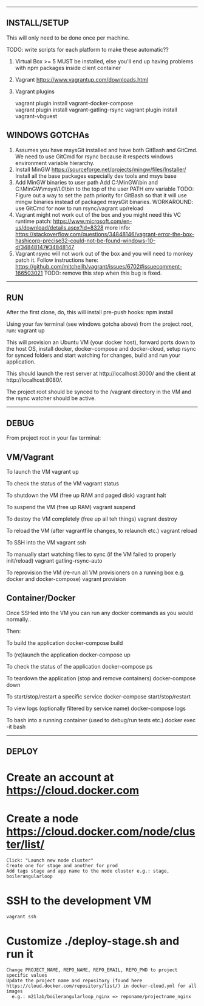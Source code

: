 -----------------------------------
INSTALL/SETUP
-----------------------------------

This will only need to be done once per machine.

TODO: write scripts for each platform to make these automatic??

1. Virtual Box >= 5 MUST be installed, else you'll end up having problems with npm packages inside client container

2. Vagrant
    https://www.vagrantup.com/downloads.html

3. Vagrant plugins

   vagrant plugin install vagrant-docker-compose    
   vagrant plugin install vagrant-gatling-rsync
   vagrant plugin install vagrant-vbguest



WINDOWS GOTCHAs
---------------

1. Assumes you have msysGit installed and have both GitBash and GitCmd. We need to use GitCmd for rsync because it respects windows environment 
    variable hierarchy.
2. Install MinGW
    https://sourceforge.net/projects/mingw/files/Installer/
    Install all the base packages especially dev tools and msys base
3. Add MinGW binaries to user path
    Add C:\MinGW\bin and C:\MinGW\msys\1.0\bin to the top of the user PATH env variable
    TODO: Figure out a way to set the path priority for GitBash so that it will use mingw binaries instead of packaged msysGit binaries. WORKAROUND: use GitCmd for now to run rsync/vagrant up/reload
4. Vagrant might not work out of the box and you might need this VC runtime patch:
    https://www.microsoft.com/en-us/download/details.aspx?id=8328
    more info: https://stackoverflow.com/questions/34848146/vagrant-error-the-box-hashicorp-precise32-could-not-be-found-windows-10-d/34848147#34848147
5. Vagrant rsync will not work out of the box and you will need to monkey patch it. 
    Follow instructions here:
    https://github.com/mitchellh/vagrant/issues/6702#issuecomment-166503021
    TODO: remove this step when this bug is fixed.


-----------------------------------
RUN
-----------------------------------

After the first clone, do, this will install pre-push hooks:
    npm install

Using your fav terminal (see windows gotcha above) from the project root, run:
    vagrant up

This will provision an Ubuntu VM (your docker host), forward ports down to the host OS, install docker, docker-compose
and docker-cloud, setup rsync for synced folders and start watching for changes, build and run your application.

This should launch the rest server at http://localhost:3000/ and the client at http://localhost:8080/.

The project root should be synced to the /vagrant directory in the VM and the rsync watcher should be active.

-----------------------------------
DEBUG
-----------------------------------

From project root in your fav terminal:

VM/Vagrant
----------

To launch the VM 
    vagrant up

To check the status of the VM
    vagrant status

To shutdown the VM (free up RAM and paged disk)
    vagrant halt

To suspend the VM (free up RAM)
    vagrant suspend

To destoy the VM completely (free up all teh things)
    vagrant destroy

To reload the VM (after vagrantfile changes, to relaunch etc.)
    vagrant reload

To SSH into the VM
    vagrant ssh

To manually start watching files to sync (if the VM failed to properly init/reload)
    vagrant gatling-rsync-auto

To reprovision the VM (re-run all VM provisioners on a running box e.g. docker and docker-compose)
    vagrant provision

Container/Docker
----------------

Once SSHed into the VM you can run any docker commands as you would normally..

Then:

To build the application
    docker-compose build

To (re)launch the application
    docker-compose up

To check the status of the application
    docker-compose ps

To teardown the application (stop and remove containers)
    docker-compose down

To start/stop/restart a specific service
    docker-compose start/stop/restart <service-name>

To view logs (optionally filtered by service name)
    docker-compose logs <service-name>

To bash into a running container (used to debug/run tests etc.)
    docker exec -it <container-name> bash


-----------------------------------
DEPLOY
-----------------------------------

# Create an account at https://cloud.docker.com

# Create a node https://cloud.docker.com/node/cluster/list/
    Click: "Launch new node cluster"
    Create one for stage and another for prod
    Add tags stage and app name to the node cluster e.g.: stage, boilerangularloop

# SSH to the development VM
    vagrant ssh

# Customize ./deploy-stage.sh and run it
    Change PROJECT_NAME, REPO_NAME, REPO_EMAIL, REPO_PWD to project specific values
    Update the project name and repository (found here https://cloud.docker.com/repository/list/) in docker-cloud.yml for all images
      e.g.: m21lab/boilerangularloop_nginx => reponame/projectname_nginx


